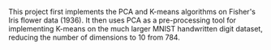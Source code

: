 This project first implements the PCA and K-means algorithms on Fisher's Iris flower data (1936). It then uses PCA as a pre-processing tool for implementing K-means on the much larger MNIST handwritten digit dataset, reducing the number of dimensions to 10 from 784. 
